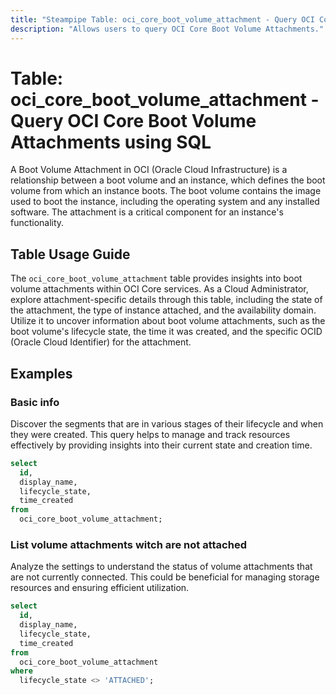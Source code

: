 ```yaml
---
title: "Steampipe Table: oci_core_boot_volume_attachment - Query OCI Core Boot Volume Attachments using SQL"
description: "Allows users to query OCI Core Boot Volume Attachments."
---
```


# Table: oci_core_boot_volume_attachment - Query OCI Core Boot Volume Attachments using SQL

A Boot Volume Attachment in OCI (Oracle Cloud Infrastructure) is a relationship between a boot volume and an instance, which defines the boot volume from which an instance boots. The boot volume contains the image used to boot the instance, including the operating system and any installed software. The attachment is a critical component for an instance's functionality.

## Table Usage Guide

The `oci_core_boot_volume_attachment` table provides insights into boot volume attachments within OCI Core services. As a Cloud Administrator, explore attachment-specific details through this table, including the state of the attachment, the type of instance attached, and the availability domain. Utilize it to uncover information about boot volume attachments, such as the boot volume's lifecycle state, the time it was created, and the specific OCID (Oracle Cloud Identifier) for the attachment.

## Examples

### Basic info
Discover the segments that are in various stages of their lifecycle and when they were created. This query helps to manage and track resources effectively by providing insights into their current state and creation time.

```sql
select
  id,
  display_name,
  lifecycle_state,
  time_created
from
  oci_core_boot_volume_attachment;
```

### List volume attachments witch are not attached
Analyze the settings to understand the status of volume attachments that are not currently connected. This could be beneficial for managing storage resources and ensuring efficient utilization.

```sql
select
  id,
  display_name,
  lifecycle_state,
  time_created
from
  oci_core_boot_volume_attachment
where
  lifecycle_state <> 'ATTACHED';
```